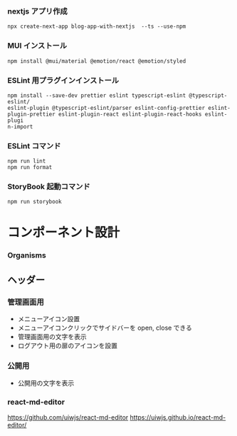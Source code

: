 ### nextjs アプリ作成

```
npx create-next-app blog-app-with-nextjs  --ts --use-npm
```

### MUI インストール

```
npm install @mui/material @emotion/react @emotion/styled
```

### ESLint 用プラグインインストール

```
npm install --save-dev prettier eslint typescript-eslint @typescript-eslint/
eslint-plugin @typescript-eslint/parser eslint-config-prettier eslint-plugin-prettier eslint-plugin-react eslint-plugin-react-hooks eslint-plugi
n-import
```

### ESLint コマンド

```
npm run lint
npm run format
```

### StoryBook 起動コマンド

```
npm run storybook
```

# コンポーネント設計

### Organisms

## ヘッダー

### 管理画面用

- メニューアイコン設置
- メニューアイコンクリックでサイドバーを open, close できる
- 管理画面用の文字を表示
- ログアウト用の扉のアイコンを設置

### 公開用

- 公開用の文字を表示

### react-md-editor

https://github.com/uiwjs/react-md-editor
https://uiwjs.github.io/react-md-editor/
